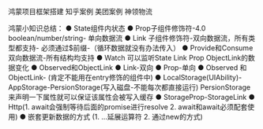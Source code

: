 鸿蒙项目框架搭建
知乎案例
美团案例
神领物流

鸿蒙小知识总结：
● State组件内状态
● Prop子组件修饰符-4.0 boolean/number/string- 单向数据流
● Link 子组件修饰符-双向数据流，所有类型都支持- 必须通过$前缀-（循环数据就没有办法传入）
● Provide和Consume 双向数据流-所有结构均支持
● Watch 可以监听State Link Prop ObjectLink的数据变化
● Observed和ObjectLink
● Link-双向
● Prop-单向
● Observed 和 ObjectLink- (肯定不能用在entry修饰的组件中)
● LocalStorage(UIAbility)-AppStorage-PersionStorage(写入磁盘-不能每次都直接运行)
PersionStorage来声明一下属性就可以保证该属性会被写入缓存
● StorageProp-StorageLink
● Http(1. await会强制等待后面的promise进行resolve 2. await和await必须配套使用)
● 嵌套更新数据的方式 (1. ...延展运算符 2. 通过new的方式)
